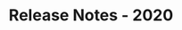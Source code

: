﻿---
title: Release Notes - 2020
second_title: Aspose.Words for Reporting Services
articleTitle: Release Notes - 2020
linktitle: Release Notes - 2020
description: "Aspose.Words for Reporting Services Release Notes - 2020 – learn about the latest updates and fixes."
type: docs
weight: 10
url: /reportingservices/release-notes-2020/
---
